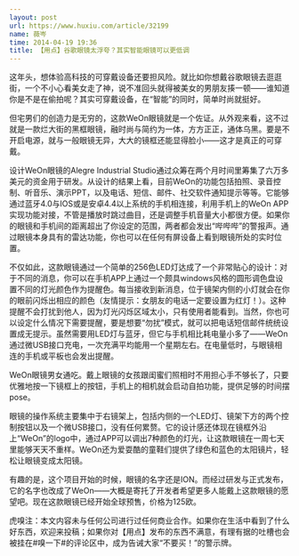```yaml
---
layout: post
url: https://www.huxiu.com/article/32199
name: 薇岑
time: 2014-04-19 19:36
title: 【用点】谷歌眼镜太浮夸？其实智能眼镜可以更低调
---
```

这年头，想体验高科技的可穿戴设备还要担风险。就比如你想戴谷歌眼镜去逛逛街，一个不小心看美女走了神，说不准回头就得被美女的男朋友揍一顿——谁知道你是不是在偷拍呢？其实可穿戴设备，在“智能”的同时，简单时尚就挺好。

但宅男们的创造力是无穷的，这款WeOn眼镜就是一个佐证。从外观来看，这不过就是一款烂大街的黑框眼镜，融时尚与简约为一体，方方正正，通体乌黑。要是不开启电源，就与一般眼镜无异，大大的镜框还能显得脸小——这才是真正的可穿戴。

设计WeOn眼镜的Alegre Industrial Studio通过众筹在两个月时间里筹集了六万多美元的资金用于研发。从设计的结果上看，目前WeOn的功能包括拍照、录音控制、听音乐、演示PPT，以及电话、短信、邮件、社交软件通知提示等等。它能够通过蓝牙4.0与IOS或是安卓4.4以上系统的手机相连接，利用手机上的WeOn APP实现功能对接，不管是播放时跳过曲目，还是调整手机音量大小都很方便。如果你的眼镜和手机间的距离超出了你设定的范围，两者都会发出“哔哔哔”的警报声。通过眼镜本身具有的雷达功能，你也可以在任何有屏设备上看到眼镜所处的实时位置。

不仅如此，这款眼镜通过一个简单的256色LED灯达成了一个非常贴心的设计：对于不同的消息，你可以在手机APP上通过一个颇具windows风格的圆形调色盘设置不同的灯光颜色作为提醒色。每当接收到新消息，位于镜架内侧的小灯就会在你的眼前闪烁出相应的颜色（友情提示：女朋友的电话一定要设置为红灯！）。这种提醒不会打扰到他人，因为灯光闪烁区域太小，只有使用者能看到。当然，你也可以设定什么情况下需要提醒，要是想要“勿扰”模式，就可以把电话短信邮件统统设置成无提示。虽然需要用LED灯与蓝牙，但它与手机相比耗电量小多了——WeOn通过微USB接口充电，一次充满平均能用一个星期左右。在电量低时，与眼镜相连的手机或平板也会发出提醒。

WeOn眼镜男女通吃。戴上眼镜的女孩跟闺蜜们照相时不用担心手不够长了，只要优雅地按一下镜框上的按钮，手机上的相机就会启动自拍功能，提供足够的时间摆pose。

眼镜的操作系统主要集中于右镜架上，包括内侧的一个LED灯、镜架下方的两个控制按钮以及一个微USB接口，没有任何累赘。它的设计感还体现在镜框外沿上“WeOn”的logo中，通过APP可以调出7种颜色的灯光，让这款眼镜在一周七天里能够天天不重样。WeOn还为爱耍酷的童鞋们提供了绿色和蓝色的太阳镜片，轻松让眼镜变成太阳镜。

有趣的是，这个项目开始的时候，眼镜的名字还是ION。而经过研发与正式发布，它的名字也改成了WeOn——大概是寄托了开发者希望更多人能戴上这款眼镜的愿望吧。现在这款眼镜已经开始全球预售，价格为125欧。

虎嗅注：本文内容未与任何公司进行过任何商业合作。如果你在生活中看到了什么好东西，欢迎来投稿；如果你对【用点】发布的东西不满意，有理有据的吐槽也会被挂在#嗅一下#的评论区中，成为告诫大家“不要买！”的警示牌。

